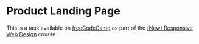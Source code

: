 # Product Landing Page


This is a task available on [freeCodeCamp](https://www.freecodecamp.org/) as part of the [(New) Responsive Web Design](https://www.freecodecamp.org/learn/2022/responsive-web-design/) course.
